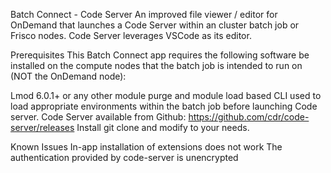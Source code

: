 Batch Connect - Code Server An improved file viewer / editor for OnDemand that launches a Code Server within an cluster batch job or Frisco nodes. Code Server leverages VSCode as its editor.

Prerequisites This Batch Connect app requires the following software be installed on the compute nodes that the batch job is intended to run on (NOT the OnDemand node):

Lmod 6.0.1+ or any other module purge and module load based CLI used to load appropriate environments within the batch job before launching Code server. Code Server available from Github: https://github.com/cdr/code-server/releases Install git clone and modify to your needs.

Known Issues In-app installation of extensions does not work The authentication provided by code-server is unencrypted
